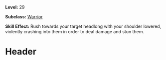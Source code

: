 <!-- TITLE: Skill: Bull Rush -->
<!-- SUBTITLE:  -->

**Level:** 29

**Subclass:** [Warrior](warrior)

**Skill Effect:** Rush towards your target headlong with your shoulder lowered, violently crashing into them in order to deal damage and stun them.

# Header